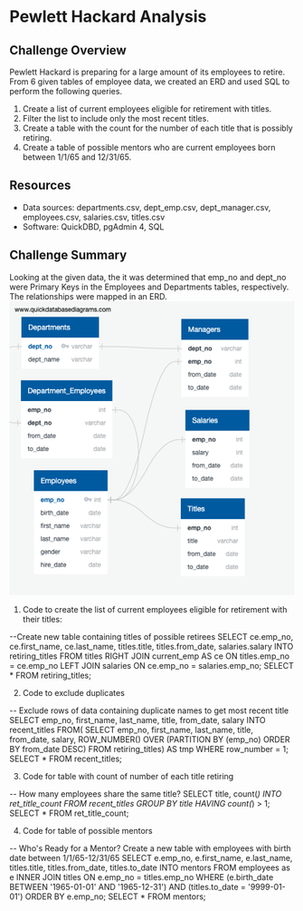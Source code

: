 # Pewlett Hackard Analysis
## Challenge Overview
Pewlett Hackard is preparing for a large amount of its employees to retire. From 6 given tables of employee data, we created an ERD and used SQL to perform the following queries.
1. Create a list of current employees eligible for retirement with titles.
2. Filter the list to include only the most recent titles.
3. Create a table with the count for the number of each title that is possibly retiring.
4. Create a table of possible mentors who are current employees born between 1/1/65 and 12/31/65.

## Resources
- Data sources: departments.csv, dept_emp.csv, dept_manager.csv, employees.csv, salaries.csv, titles.csv
- Software: QuickDBD, pgAdmin 4, SQL

## Challenge Summary
Looking at the given data, the it was determined that emp_no and dept_no were Primary Keys in the Employees and Departments tables, respectively. The relationships were mapped in an ERD.
![Employee relationships](EmployeesDB_updated.png)

1. Code to create the list of current employees eligible for retirement with their titles:

--Create new table containing titles of possible retirees
SELECT ce.emp_no, ce.first_name, ce.last_name, titles.title, titles.from_date, salaries.salary
INTO retiring_titles
FROM titles
RIGHT JOIN current_emp AS ce ON titles.emp_no = ce.emp_no
LEFT JOIN salaries ON ce.emp_no = salaries.emp_no;
SELECT * FROM retiring_titles;

2. Code to exclude duplicates

-- Exclude rows of data containing duplicate names to get most recent title
SELECT emp_no, first_name, last_name, title, from_date, salary 
INTO recent_titles
	FROM(
	SELECT
		emp_no,
		first_name,
		last_name,
		title,
		from_date,
		salary,
	ROW_NUMBER() OVER (PARTITION BY (emp_no) ORDER BY from_date DESC)
	FROM retiring_titles) AS tmp
WHERE row_number = 1;
SELECT * FROM recent_titles;

3. Code for table with count of number of each title retiring

-- How many employees share the same title?
SELECT
	title,
	count(*)
INTO ret_title_count
FROM recent_titles
GROUP BY title
HAVING count(*) > 1;
SELECT * FROM ret_title_count;

4. Code for table of possible mentors

-- Who's Ready for a Mentor? Create a new table with employees with birth date between 1/1/65-12/31/65
SELECT e.emp_no, e.first_name, e.last_name, titles.title, titles.from_date, titles.to_date
INTO mentors
FROM employees as e
INNER JOIN titles ON e.emp_no = titles.emp_no
WHERE (e.birth_date BETWEEN '1965-01-01' AND '1965-12-31')
AND (titles.to_date = '9999-01-01')
ORDER BY e.emp_no;
SELECT * FROM mentors;
